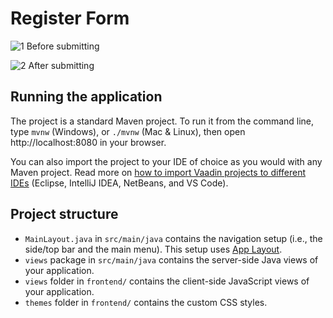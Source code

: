 # Register Form

![1](https://github.com/Sadaf-A/learning-vaadin/assets/119438857/dbc8c6cb-e360-4932-aa26-615ae98ba4ad)
Before submitting

![2](https://github.com/Sadaf-A/learning-vaadin/assets/119438857/35e0c4ee-dceb-4195-bdb1-1a0f13e74b70)
After submitting

## Running the application

The project is a standard Maven project. To run it from the command line,
type `mvnw` (Windows), or `./mvnw` (Mac & Linux), then open
http://localhost:8080 in your browser.

You can also import the project to your IDE of choice as you would with any
Maven project. Read more on [how to import Vaadin projects to different IDEs](https://vaadin.com/docs/latest/guide/step-by-step/importing) (Eclipse, IntelliJ IDEA, NetBeans, and VS Code).

## Project structure

- `MainLayout.java` in `src/main/java` contains the navigation setup (i.e., the
  side/top bar and the main menu). This setup uses
  [App Layout](https://vaadin.com/docs/components/app-layout).
- `views` package in `src/main/java` contains the server-side Java views of your application.
- `views` folder in `frontend/` contains the client-side JavaScript views of your application.
- `themes` folder in `frontend/` contains the custom CSS styles.

